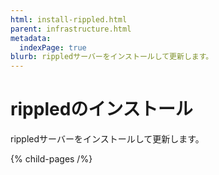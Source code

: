 ```yaml
---
html: install-rippled.html
parent: infrastructure.html
metadata:
  indexPage: true
blurb: rippledサーバーをインストールして更新します。
---
```

# rippledのインストール

rippledサーバーをインストールして更新します。

{% child-pages /%}
